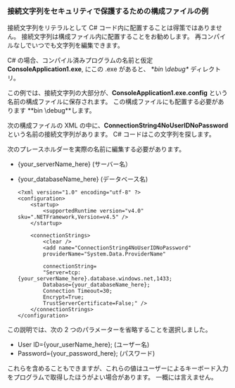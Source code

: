 


### 接続文字列をセキュリティで保護するための構成ファイルの例

接続文字列をリテラルとして C# コード内に配置することは得策ではありません。 接続文字列は構成ファイル内に配置することをお勧めします。 再コンパイルなしでいつでも文字列を編集できます。

C# の場合、コンパイル済みプログラムの名前と仮定 **ConsoleApplication1.exe**, にこの .exe があると、 **bin \debug\** ディレクトリ。

この例では、接続文字列の大部分が、**ConsoleApplication1.exe.config** という名前の構成ファイルに保存されます。 この構成ファイルにも配置する必要があります **bin \debug\**します。

次の構成ファイルの XML の中に、**ConnectionString4NoUserIDNoPassword** という名前の接続文字列があります。 C# コードはこの文字列を探します。

次のプレースホルダーを実際の名前に編集する必要があります。

- {your_serverName_here} (サーバー名）
- {your_databaseName_here} (データベース名)


      <?xml version="1.0" encoding="utf-8" ?>
      <configuration>
          <startup> 
              <supportedRuntime version="v4.0" sku=".NETFramework,Version=v4.5" />
          </startup>
    
          <connectionStrings>
              <clear />
              <add name="ConnectionString4NoUserIDNoPassword"
              providerName="System.Data.ProviderName"
    
              connectionString=
              "Server=tcp:{your_serverName_here}.database.windows.net,1433;
              Database={your_databaseName_here};
              Connection Timeout=30;
              Encrypt=True;
              TrustServerCertificate=False;" />
          </connectionStrings>
      </configuration>




この説明では、次の 2 つのパラメーターを省略することを選択しました。

- User ID={your_userName_here}; (ユーザー名)
- Password={your_password_here}; (パスワード)


これらを含めることもできますが、これらの値はユーザーによるキーボード入力をプログラムで取得したほうがよい場合があります。 一概には言えません。









